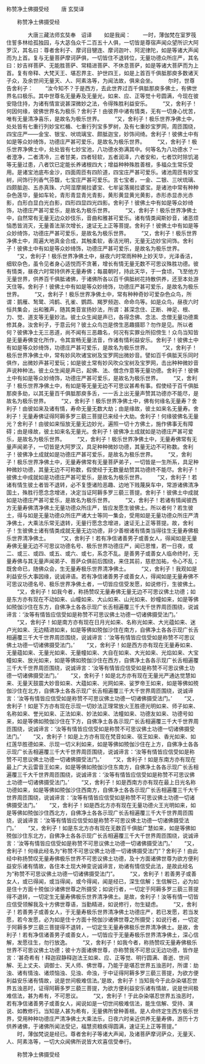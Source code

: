   称赞净土佛摄受经
　　唐 玄奘译




　　称赞净土佛摄受经

　　　　大唐三藏法师玄奘奉　诏译
　　如是我闻：
　　一时，薄伽梵在室罗筏住誓多林给孤独园，与大苾刍众千二百五十人俱，一切皆是尊宿声闻众望所识大阿罗汉，其名曰：尊者舍利子、摩诃目犍连、摩诃迦叶、阿泥律陀，如是等诸大声闻而为上首。复与无量菩萨摩诃萨俱，一切皆住不退转位，无量功德众所庄严，其名曰：妙吉祥菩萨、无能胜菩萨、常精进菩萨、不休息菩萨，如是等诸大菩萨而为上首。复有帝释、大梵天王、堪忍界主、护世四王，如是上首百千俱胝那庾多数诸天子众，及余世间无量天、人、阿素洛等，为闻法故，俱来会坐。
　　尔时，世尊告舍利子：
　　“汝今知不？于是西方，去此世界过百千俱胝那庾多佛土，有佛世界名曰极乐。其中世尊名无量寿及无量光，如来、应、正等觉十号圆满，今现在彼安隐住持，为诸有情宣说甚深微妙之法，令得殊胜利益安乐。
　　“又，舍利子！何因何缘，彼佛世界名为极乐？舍利子！由彼界中诸有情类，无有一切身心忧苦，唯有无量清净喜乐，是故名为极乐世界。
　　“又，舍利子！极乐世界净佛土中，处处皆有七重行列妙宝栏楯、七重行列宝多罗树，及有七重妙宝罗网，周匝围绕，四宝庄严——金宝、银宝、吠琉璃宝、颇胝迦宝，妙饰间绮。舍利子！彼佛土中有如是等众妙绮饰，功德庄严甚可爱乐，是故名为极乐世界。
　　“又，舍利子！极乐世界净佛土中，处处皆有七妙宝池，八功德水弥满其中。何等名为八功德水？一者澄净，二者清冷，三者甘美，四者轻软，五者润泽，六者安和，七者饮时除饥渴等无量过患，八者饮已定能长养诸根四大；增益种种殊胜善根，多福众生常乐受用。是诸宝池底布金沙，四面周匝有四阶道，四宝庄严甚可爱乐。诸池周匝有妙宝树，间饰行列香气芬馥，七宝庄严甚可爱乐。言七宝者，一金、二银、三吠琉璃、四颇胝迦、五赤真珠、六阿湿摩揭拉婆宝、七牟娑落揭拉婆宝。是诸池中常有种种杂色莲华，量如车轮，青形青显青光青影，黄形黄显黄光黄影，赤形赤显赤光赤影，白形白显白光白影，四形四显四光四影。舍利子！彼佛土中有如是等众妙绮饰，功德庄严甚可爱乐，是故名为极乐世界。
　　“又，舍利子！极乐世界净佛土中，自然常有无量无边众妙伎乐，音曲和雅甚可爱乐。诸有情类闻斯妙音，诸恶烦恼悉皆消灭，无量善法渐次增长，速证无上正等菩提。舍利子！彼佛土中有如是等众妙绮饰，功德庄严甚可爱乐，是故名为极乐世界。
　　“又，舍利子！极乐世界净佛土中，周遍大地真金合成，其触柔软，香洁光明，无量无边妙宝间饰。舍利子！彼佛土中有如是等众妙绮饰，功德庄严甚可爱乐，是故名为极乐世界。
　　“又，舍利子！极乐世界净佛土中，昼夜六时常雨种种上妙天华，光泽香洁，细软杂色，虽令见者身心适悦而不贪著，增长有情无量无数不可思议殊胜功德。彼有情类，昼夜六时常持供养无量寿佛；每晨朝时，持此天华，于一食顷，飞至他方无量世界，供养百千俱胝诸佛，于诸佛所各以百千俱胝树花持散供养，还至本处游天住等。舍利子！彼佛土中有如是等众妙绮饰，功德庄严甚可爱乐，是故名为极乐世界。
　　“又，舍利子！极乐世界净佛土中，常有种种奇妙可爱杂色众鸟，所谓：鹅雁、鹙鹭、鸿鹤、孔雀、鹦鹉、羯罗频迦、命命鸟等。如是众鸟，昼夜六时恒共集会，出和雅声，随其类音宣扬妙法，所谓：甚深念住、正断、神足、根、力、觉、道支等无量妙法。彼土众生闻是声已，各得念佛、念法、念僧无量功德熏修其身。汝舍利子，于意云何？彼土众鸟岂是傍生恶趣摄耶？勿作是见。所以者何？彼佛净土无三恶道，尚不闻有三恶趣名，何况有实罪业所招傍生！众鸟当知皆是无量寿佛变化所作，令其宣畅无量法音，作诸有情利益安乐。舍利子！彼佛土中有如是等众妙绮饰，功德庄严甚可爱乐，是故名为极乐世界。
　　“又，舍利子！极乐世界净佛土中，常有妙风吹诸宝树及宝罗网出微妙音。譬如百千俱胝天乐同时俱作，出微妙声甚可爱玩；如是彼土常有妙风吹众宝树及宝罗网，击出种种微妙音声说种种法。彼土众生闻是声已，起佛、法、僧念作意等无量功德。舍利子！彼佛土中有如是等众妙绮饰，功德庄严甚可爱乐，是故名为极乐世界。
　　“又，舍利子！极乐世界净佛土中，有如是等无量无边不可思议甚希有事。假使经于百千俱胝那庾多劫，以其无量百千俱胝那庾多舌，一一舌上出无量声赞其功德亦不能尽，是故名为极乐世界。
　　“又，舍利子！极乐世界净佛土中，佛有何缘名无量寿？舍利子！由彼如来及诸有情，寿命无量无数大劫；由是缘故，彼土如来名无量寿。舍利子！无量寿佛证得阿耨多罗三藐三菩提已来经十大劫。舍利子！何缘彼佛名无量光？舍利子！由彼如来恒放无量无边妙光，遍照一切十方佛土，施作佛事无有障碍；由是缘故，彼土如来名无量光。舍利子！彼佛净土成就如是功德庄严甚可爱乐，是故名为极乐世界。
　　“又，舍利子！极乐世界净佛土中，无量寿佛常有无量声闻弟子，一切皆是大阿罗汉，具足种种微妙功德，其量无边不可称数。舍利子！彼佛净土成就如是功德庄严甚可爱乐，是故名为极乐世界。
　　“又，舍利子！极乐世界净佛土中，无量寿佛常有无量菩萨弟子，一切皆是一生所系，具足种种微妙功德，其量无边不可称数，假使经于无数量劫赞其功德终不能尽。舍利子！彼佛土中成就如是功德庄严甚可爱乐，是故名为极乐世界。
　　“又，舍利子！若诸有情生彼土者皆不退转，必不复堕诸险恶趣、边地下贱蔑戾车中，常游诸佛清净国土，殊胜行愿念念增进，决定当证阿耨多罗三藐三菩提。舍利子！彼佛土中成就如是功德庄严甚可爱乐，是故名为极乐世界。
　　“又，舍利子！若诸有情闻彼西方无量寿佛清净佛土无量功德众所庄严，皆应发愿生彼佛土。所以者何？若生彼土，得与如是无量功德众所庄严诸大士等同一集会，受用如是无量功德众所庄严清净佛土，大乘法乐常无退转，无量行愿念念增进，速证无上正等菩提。故，舍利子！生彼佛土诸有情类成就无量无边功德，非少善根诸有情类当得往生无量寿佛极乐世界清净佛土。
　　“又，舍利子！若有净信诸善男子或善女人，得闻如是无量寿佛无量无边不可思议功德名号、极乐世界功德庄严，闻已思惟，若一日夜，或二、或三、或四、或五、或六、或七，系念不乱。是善男子或善女人临命终时，无量寿佛与其无量声闻弟子、菩萨众俱前后围绕，来住其前，慈悲加祐，令心不乱；既舍命已，随佛众会，生无量寿极乐世界清净佛土。
　　“又，舍利子！我观如是利益安乐大事因缘，说诚谛语。若有净信诸善男子或善女人，得闻如是无量寿佛不可思议功德名号、极乐世界净佛土者，一切皆应信受发愿，如说修行，生彼佛土。
　　“又，舍利子！如我今者，称扬赞叹无量寿佛无量无边不可思议佛土功德；如是东方亦有现在不动如来、山幢如来、大山如来、山光如来、妙幢如来，如是等佛如殑伽沙住在东方，自佛净土各各示现广长舌相遍覆三千大千世界周匝围绕，说诚谛言：‘汝等有情皆应信受如是称赞不可思议佛土功德一切诸佛摄受法门。’
　　“又，舍利子！如是南方亦有现在日月光如来、名称光如来、大光蕴如来、迷卢光如来、无边精进如来，如是等佛如殑伽沙住在南方，自佛净土各各示现广长舌相遍覆三千大千世界周匝围绕，说诚谛言：‘汝等有情皆应信受如是称赞不可思议佛土功德一切诸佛摄受法门。’
　　“又，舍利子！如是西方亦有现在无量寿如来、无量蕴如来、无量光如来、无量幢如来、大自在如来、大光如来、光焰如来、大宝幢如来、放光如来，如是等佛如殑伽沙住在西方，自佛净土各各示现广长舌相遍覆三千大千世界周匝围绕，说诚谛言：‘汝等有情皆应信受如是称赞不可思议佛土功德一切诸佛摄受法门。’
　　“又，舍利子！如是北方亦有现在无量光严通达觉慧如来、无量天鼓震大妙音如来、大蕴如来、光网如来、娑罗帝王如来，如是等佛如殑伽沙住在北方，自佛净土各各示现广长舌相遍覆三千大千世界周匝围绕，说诚谛言：‘汝等有情皆应信受如是称赞不可思议佛土功德一切诸佛摄受法门。’
　　“又，舍利子！如是下方亦有现在示现一切妙法正理常放火王胜德光明如来、师子如来、名称如来、誉光如来、正法如来、妙法如来、法幢如来、功德友如来、功德号如来，如是等佛如殑伽沙住在下方，自佛净土各各示现广长舌相遍覆三千大千世界周匝围绕，说诚谛言：‘汝等有情皆应信受如是称赞不可思议佛土功德一切诸佛摄受法门。’
　　“又，舍利子！如是上方亦有现在梵音如来、宿王如来、香光如来、如红莲华胜德如来、示现一切义利如来，如是等佛如殑伽沙住在上方，自佛净土各各示现广长舌相遍覆三千大千世界周匝围绕，说诚谛言：‘汝等有情皆应信受如是称赞不可思议佛土功德一切诸佛摄受法门。’
　　“又，舍利子！如是东南方亦有现在最上广大云雷音王如来，如是等佛如殑伽沙住东南方，自佛净土各各示现广长舌相遍覆三千大千世界周匝围绕，说诚谛言：‘汝等有情皆应信受如是称赞不可思议佛土功德一切诸佛摄受法门。’
　　“又，舍利子！如是西南方亦有现在最上日光名称功德如来，如是等佛如殑伽沙住西南方，自佛净土各各示现广长舌相遍覆三千大千世界周匝围绕，说诚谛言：‘汝等有情皆应信受如是称赞不可思议佛土功德一切诸佛摄受法门。’
　　“又，舍利子！如是西北方亦有现在无量功德火王光明如来，如是等佛如殑伽沙住西北方，自佛净土各各示现广长舌相遍覆三千大千世界周匝围绕，说诚谛言：‘汝等有情皆应信受如是称赞不可思议佛土功德一切诸佛摄受法门。’
　　“又，舍利子！如是东北方亦有现在无数百千俱胝广慧如来，如是等佛如殑伽沙住东北方，自佛净土各各示现广长舌相遍覆三千大千世界周匝围绕，说诚谛言：‘汝等有情皆应信受如是称赞不可思议佛土功德一切诸佛摄受法门。’
　　“又，舍利子！何缘此经名为“称赞不可思议佛土功德一切诸佛摄受法门”？舍利子！由此经中称扬赞叹无量寿佛极乐世界不可思议佛土功德，及十方面诸佛世尊为欲方便利益安乐诸有情故，各住本土现大神变说诚谛言，劝诸有情信受此法，是故此经名为“称赞不可思议佛土功德一切诸佛摄受法门”。
　　“又，舍利子！若善男子或善女人，或已得闻，或当得闻，或今得闻，闻是经已，深生信解；生信解已，必为如是住十方面十殑伽沙诸佛世尊之所摄受；如说行者，一切定于阿耨多罗三藐三菩提得不退转，一切定生无量寿佛极乐世界清净佛土。是故，舍利子！汝等有情一切皆应信受领解我及十方佛世尊语，当勤精进，如说修行，勿生疑虑。
　　“又，舍利子！若善男子或善女人，于无量寿极乐世界清净佛土功德庄严，若已发愿，若当发愿，若今发愿，必为如是住十方面十殑伽沙诸佛世尊之所摄受；如说行者，一切定于阿耨多罗三藐三菩提得不退转，一切定生无量寿佛极乐世界清净佛土。是故，舍利子！若有净信诸善男子或善女人，一切皆应于无量寿极乐世界清净佛土，深心信解，发愿往生，勿行放逸。
　　“又，舍利子！如我今者，称扬赞叹无量寿佛极乐世界不可思议佛土功德；彼十方面诸佛世尊，亦称赞我不可思议无边功德，皆作是言：‘甚奇希有！释迦寂静释迦法王如来、应、正等觉、明行圆满、善逝、世间解、无上丈夫、调御士、天人师、佛世尊，乃能于是堪忍世界五浊恶时，所谓：劫浊、诸有情浊、诸烦恼浊、见浊、命浊，于中证得阿耨多罗三藐三菩提，为欲方便利益安乐诸有情故，说是世间极难信法。’是故，舍利子！当知我今于此杂染堪忍世界五浊恶时，证得阿耨多罗三藐三菩提，为欲方便利益安乐诸有情故，说是世间极难信法，甚为希有，不可思议。
　　“又，舍利子！于此杂染堪忍世界五浊恶时，若有净信诸善男子或善女人，闻说如是一切世间极难信法，能生信解、受持、演说、如教修行。当知是人甚为希有，无量佛所曾种善根。是人命终定生西方极乐世界，受用种种功德庄严清净佛土大乘法乐，日夜六时亲近供养无量寿佛，游历十方供养诸佛，于诸佛所闻法受记，福慧资粮疾得圆满，速证无上正等菩提。”
　　时，薄伽梵说是经已。尊者舍利子等诸大声闻，及诸菩萨摩诃萨众，无量天、人、阿素洛等，一切大众闻佛所说皆大欢喜信受奉行。

　　称赞净土佛摄受经


